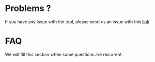 # Problems ?

If you have any issue with the tool, please send us an issue with this [link](https://gitlab.curie.fr/ngs-research/raw-qc/issues).

# FAQ

We will fill this section when some questions are recurrent.
